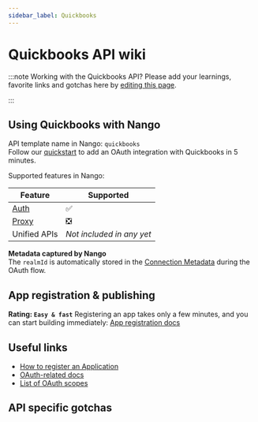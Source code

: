 ```yaml
---
sidebar_label: Quickbooks
---
```


# Quickbooks API wiki

:::note Working with the Quickbooks API?
Please add your learnings, favorite links and gotchas here by [editing this page](https://github.com/nangohq/nango/tree/master/docs/docs/providers/quickbooks.md).

:::

## Using Quickbooks with Nango

API template name in Nango: `quickbooks`  
Follow our [quickstart](../quickstart.md) to add an OAuth integration with Quickbooks in 5 minutes.

Supported features in Nango:

| Feature                            | Supported                 |
| ---------------------------------- | ------------------------- |
| [Auth](/nango-auth/core-concepts)  | ✅                        |
| [Proxy](/nango-unified-apis/proxy) | ❎                        |
| Unified APIs                       | _Not included in any yet_ |

**Metadata captured by Nango**  
The `realmId` is automatically stored in the [Connection Metadata](nango-auth/core-concepts.md#metadata) during the OAuth flow.


## App registration & publishing
**Rating: `Easy & fast`**
Registering an app takes only a few minutes, and you can start building immediately: [App registration docs](https://developer.intuit.com/app/developer/qbo/docs/develop/authentication-and-authorization/oauth-2.0#create-an-app)



## Useful links

- [How to register an Application](https://developer.intuit.com/app/developer/qbo/docs/develop/authentication-and-authorization/oauth-2.0#create-an-app)
- [OAuth-related docs](https://developer.intuit.com/app/developer/qbo/docs/develop/authentication-and-authorization)
- [List of OAuth scopes](https://developer.intuit.com/app/developer/qbo/docs/learn/scopes#current-scopes)


## API specific gotchas

